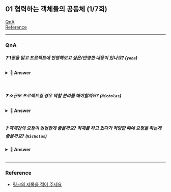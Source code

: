 ## 01 협력하는 객체들의 공동체 (1/7회)
 
[QnA](###-QnA)  
[Reference](###Reference)

---
### QnA
##### ❓ 1장을 읽고 프로젝트에 반영해보고 싶은/반영한 내용이 있나요?  (`yeha`) 

<details>
<summary> <b> 🤚 Answer </b>  </summary>
<div markdown="1">

- `yeha` : 답변
- `yaha` : 답변

</div>
</details>
<br><br>

##### ❓ 소규모 프로젝트일 경우 역할 분리를 해야할까요? (`Nicholas`) 

<details>
<summary> <b> 🤚 Answer </b>  </summary>
<div markdown="1">

- `yeha` : 답변
- `yaha` : 답변

</div>
</details>
<br>

##### ❓ 객체간의 요청이 빈번한게 좋을까요? 적재를 하고 있다가 적당한 때에 요청을 하는게 좋을까요? (`Nicholas`) 

<details>
<summary> <b> 🤚 Answer </b>  </summary>
<div markdown="1">

- `yeha` : 답변
- `yaha` : 답변

</div>
</details>
<br>

---
### Reference
- [링크의 제목을 적어 주세요](https://yeha.com)
